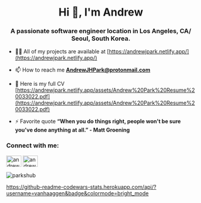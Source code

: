 <h1 align="center">Hi 👋, I'm Andrew</h1>
<h3 align="center">A passionate software engineer location in Los Angeles, CA/ Seoul, South Korea.</h3>

- 👨‍💻 All of my projects are available at [https://andrewjpark.netlify.app/](https://andrewjpark.netlify.app/)

- 📫 How to reach me **AndrewJHPark@protonmail.com**

- 📄 Here is my full CV [https://andrewjpark.netlify.app/assets/Andrew%20Park%20Resume%20033022.pdf](https://andrewjpark.netlify.app/assets/Andrew%20Park%20Resume%20033022.pdf)

- ⚡ Favorite quote **“When you do things right, people won't be sure you've done anything at all.” - Matt Groening**

<h3 align="left">Connect with me:</h3>
<p align="left">
<a href="https://twitter.com/andrewjpark_" target="blank"><img align="center" src="https://raw.githubusercontent.com/rahuldkjain/github-profile-readme-generator/master/src/images/icons/Social/twitter.svg" alt="andrewjpark_" height="30" width="40" /></a>
<a href="https://linkedin.com/in/andrew-jh-park" target="blank"><img align="center" src="https://raw.githubusercontent.com/rahuldkjain/github-profile-readme-generator/master/src/images/icons/Social/linked-in-alt.svg" alt="andrew-jh-park" height="30" width="40" /></a>
</p>

<p><img align="center" src="https://github-readme-stats.vercel.app/api/top-langs?username=parkshub&show_icons=true&locale=en&layout=compact" alt="parkshub" /></p>

https://github-readme-codewars-stats.herokuapp.com/api/?username=vanhaaggen&badge&colormode=bright_mode
